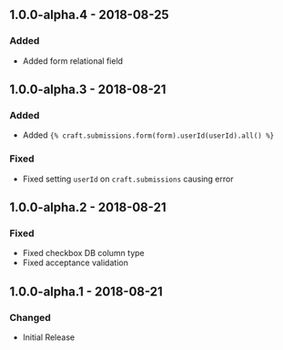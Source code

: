 ## 1.0.0-alpha.4 - 2018-08-25
### Added
- Added form relational field

## 1.0.0-alpha.3 - 2018-08-21
### Added
- Added `{% craft.submissions.form(form).userId(userId).all() %}`

### Fixed
- Fixed setting `userId` on `craft.submissions` causing error

## 1.0.0-alpha.2 - 2018-08-21
### Fixed
- Fixed checkbox DB column type
- Fixed acceptance validation

## 1.0.0-alpha.1 - 2018-08-21
### Changed
- Initial Release